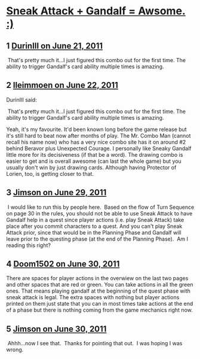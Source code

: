 # [Sneak Attack + Gandalf = Awsome. :)](https://community.fantasyflightgames.com/topic/48846-sneak-attack-gandalf-awsome/)

## 1 [DurinIII on June 21, 2011](https://community.fantasyflightgames.com/topic/48846-sneak-attack-gandalf-awsome/?do=findComment&comment=488959)

 That's pretty much it...I just figured this combo out for the first time. The ability to trigger Gandalf's card ability multiple times is amazing.

## 2 [lleimmoen on June 22, 2011](https://community.fantasyflightgames.com/topic/48846-sneak-attack-gandalf-awsome/?do=findComment&comment=489096)

DurinIII said:

 That's pretty much it...I just figured this combo out for the first time. The ability to trigger Gandalf's card ability multiple times is amazing.



Yeah, it's my favourite. It'd been known long before the game release but it's still hard to beat now after months of play. The Mr. Combo Man (cannot recall his name now) who has a very nice combo site has it on around #2 behind Beravor plus Unexpected Courage. I personally like Sneaky Gandalf little more for its decisiveness (if that be a word). The drawing combo is easier to get and is overall awesome (can last the whole game) but you usually don't win by just drawing cards. Although having Protector of Lorien, too, is getting closer to that.

## 3 [Jimson on June 29, 2011](https://community.fantasyflightgames.com/topic/48846-sneak-attack-gandalf-awsome/?do=findComment&comment=493066)

 I would like to run this by people here.  Based on the flow of Turn Sequence on page 30 in the rules, you should not be able to use Sneak Attack to have Gandalf help in a quest since player actions (i.e. play Sneak Attack) take place after you commit characters to a quest. And you can't play Sneak Attack prior, since that would be in the Planning Phase and Gandalf will leave prior to the questing phase (at the end of the Planning Phase).  Am I reading this right? 

## 4 [Doom1502 on June 30, 2011](https://community.fantasyflightgames.com/topic/48846-sneak-attack-gandalf-awsome/?do=findComment&comment=493214)

There are spaces for player actions in the overwiew on the last two pages and other spaces that are red or green. You can take actions in all the green ones. That means playing gandalf at the beginning of the quest phase with sneak attack is legal. The extra spaces with nothing but player actions printed on them just state that you can in most times take actions at the end of a phase but there is nothing coming from the game mechanics right now.

## 5 [Jimson on June 30, 2011](https://community.fantasyflightgames.com/topic/48846-sneak-attack-gandalf-awsome/?do=findComment&comment=493330)

 Ahhh...now I see that.  Thanks for pointing that out.  I was hoping I was wrong.

